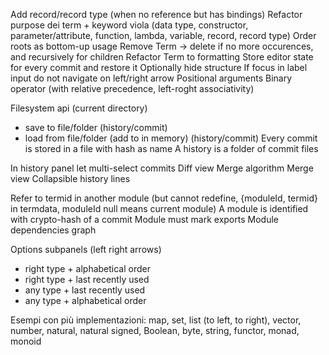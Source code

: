 Add record/record type (when no reference but has bindings)
Refactor purpose dei term + keyword viola (data type, constructor, parameter/attribute, function, lambda, variable, record, record type)
Order roots as bottom-up usage
Remove Term -> delete if no more occurences, and recursively for children
Refactor Term to formatting
Store editor state for every commit and restore it
Optionally hide structure
If focus in label input do not navigate on left/right arrow
Positional arguments
Binary operator (with relative precedence, left-roght associativity)

Filesystem api (current directory)

- save to file/folder (history/commit)
- load from file/folder (add to in memory) (history/commit)
  Every commit is stored in a file with hash as name
  A history is a folder of commit files

In history panel let multi-select commits
Diff view
Merge algorithm
Merge view
Collapsible history lines

Refer to termid in another module (but cannot redefine, {moduleId, termid} in termdata, moduleId null means current module)
A module is identified with crypto-hash of a commit
Module must mark exports
Module dependencies graph

Options subpanels (left right arrows)

- right type + alphabetical order
- right type + last recently used
- any type + last recently used
- any type + alphabetical order

Esempi con più implementazioni: map, set, list (to left, to right), vector, number, natural, natural signed, Boolean, byte, string, functor, monad, monoid
